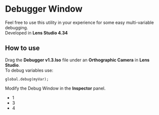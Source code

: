 # Debugger Window

Feel free to use this utility in your experience for some easy multi-variable debugging.
<br/>
Developed in **Lens Studio 4.34**

## How to use

Drag the **Debugger v1.3.lso** file under an **Orthographic Camera** in **Lens Studio**.
<br/>
To debug variables use:
```
global.debug(myVar);
```
Modify the Debug Window in the **Inspector** panel.
<ul>
    <li>1</li>
    <li>3</li>
    <li>4</li>
</ul>